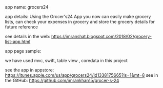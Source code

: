 app name: grocers24

app details: Using the Grocer's24 App you now can easily make grocery lists, can check your expenses in grocery and store the grocery details for future reference

see details in the web: https://imranshat.blogspot.com/2018/02/grocery-list-app.html

app page sample: 


we have used mvc, swift, table view , coredata in this project


see the app in appstore: https://itunes.apple.com/us/app/grocers24/id1338175665?ls=1&mt=8
see in the GitHub: https://github.com/imrankhan15/grocer-s-24
